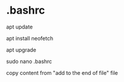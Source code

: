 # .bashrc

apt update

apt install neofetch

apt upgrade

sudo nano .bashrc

 copy content from "add to the end of file" file
 


